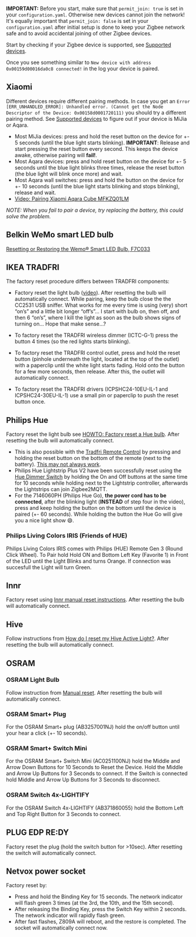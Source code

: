 **IMPORTANT:** Before you start, make sure that `permit_join: true` is set in your `configuration.yaml`. Otherwise new devices cannot join the network!
It's equally important that `permit_join: false` is set in your `configuration.yaml` after initial setup is done to keep your Zigbee network safe and to avoid accidental joining of other Zigbee devices.

Start by checking if your Zigbee device is supported, see  [Supported devices](../information/supported_devices.md).

Once you see something similar to `New device with address 0x00159d00016da0c8 connected!` in the log your device is paired.

## Xiaomi
Different devices require different pairing methods. In case you get an `Error [ERR_UNHANDLED_ERROR]: Unhandled error. (Cannot get the Node Descriptor of the Device: 0x00158d0001720111)` you should try a different pairing method. See [Supported devices](../information/supported_devices.md) to figure out if your device is MiJia or Aqara.
* Most MiJia devices: press and hold the reset button on the device for +- 5 seconds (until the blue light starts blinking). **IMPORTANT**: Release and start pressing the reset button every second. This keeps the device awake, otherwise pairing will **fail!**.
* Most Aqara devices: press and hold reset button on the device for +- 5 seconds until the blue light blinks three times, release the reset button (the blue light will blink once more) and wait.
* Most Aqara wall switches: press and hold the button on the device for +- 10 seconds (until the blue light starts blinking and stops blinking), release and wait.
* [Video: Pairing Xiaomi Aqara Cube MFKZQ01LM](https://www.youtube.com/watch?v=uhMrcIAdGxg&feature=youtu.be)

*NOTE: When you fail to pair a device, try replacing the battery, this could solve the problem.*

## Belkin WeMo smart LED bulb
[Resetting or Restoring the Wemo® Smart LED Bulb, F7C033](http://www.belkin.com/us/support-article?articleNum=116178)

## IKEA TRADFRI
The factory reset procedure differs between TRADFRI components:

* Factory reset the light bulb ([video](https://www.youtube.com/watch?v=npxOrPxVfe0)). After resetting the bulb will automatically connect. While pairing, keep the bulb close the the CC2531 USB sniffer.
What works for me every time is using (very) short “on’s” and a little bit longer “off’s”…
I start with bulb on, then off, and then 6 “on’s”, where I kill the light as soon as the bulb shows signs of turning on… Hope that make sense…?

* To factory reset the TRADFRI wireless dimmer (ICTC-G-1) press the button 4 times (so the red lights starts blinking).

* To factory reset the TRADFRI control outlet, press and hold the reset button (pinhole underneath the light, located at the top of the outlet) with a paperclip until the white light starts fading. Hold onto the button for a few more seconds, then release. After this, the outlet will automatically connect.

* To factory reset the TRADFRI drivers (ICPSHC24-10EU-IL-1 and ICPSHC24-30EU-IL-1) use a small pin or paperclip to push the reset button once.

## Philips Hue
Factory reset the light bulb see [HOWTO: Factory reset a Hue bulb](https://www.youtube.com/watch?v=qvlEAELiJKs). After resetting the bulb will automatically connect.

* This is also possible with the [Tradfri Remote Control](https://www.ikea.com/us/en/images/products/tradfri-remote-control__0489469_PE623665_S4.JPG) by pressing and holding the reset button on the bottom of the remote (next to the battery). [This may not always work](https://github.com/Koenkk/zigbee2mqtt/issues/296#issuecomment-416923751).
* Philips Hue Lightstrip Plus V2 have been successfully reset using the [Hue Dimmer Switch](https://www2.meethue.com/en-us/support/dimmer-switch) by holding the On and Off buttons at the same time for 10 seconds while holding next to the Lightstrip controller, afterwards the Lightstrips can join Zigbee2MQTT.
* For the 7146060PH (Philips Hue Go), **the power cord has to be connected**, after the blinking light (**INSTEAD** of step four in the video), press and keep holding the button on the bottom until the device is paired (+- 60 seconds). While holding the button the Hue Go will give you a nice light show :smile:.

### Philips Living Colors IRIS (Friends of HUE)
Philips Living Colors IRIS comes with Philips (HUE) Remote Gen 3 (Round Click Wheel).
To Pair hold Hold ON and Bottom Left Key (Favorite 1) in Front of the LED until the Light Blinks and turns Orange. If connection was succesfull the Light will turn Green.

## Innr
Factory reset using [Innr manual reset instructions](https://www.youtube.com/watch?v=4zkpZSv84H4). After resetting the bulb will automatically connect.

## Hive
Follow instructions from [How do I reset my Hive Active Light?](https://www.hivehome.com/ca/support/Help_installing_Hive/HIH_Hive_Active_Light/How-do-I-reset-my-Hive-Active-Light). After resetting the bulb will automatically connect.

## OSRAM
### OSRAM Light Bulb
Follow instruction from [Manual reset](http://belkin.force.com/Articles/articles/en_US/Troubleshooting_and_Tutorials/Resetting-the-OSRAM-LIGHTIFY-Tunable-White-60-Bulb#a). After resetting the bulb will automatically connect.
### OSRAM Smart+ Plug
For the OSRAM Smart+ plug (AB3257001NJ) hold the on/off button until your hear a click (+- 10 seconds).
### OSRAM Smart+ Switch Mini
For the OSRAM Smart+ Switch Mini (AC0251100NJ) hold the Middle and Arrow Down Buttons for 10 Seconds to Reset the Device. Hold the Middle and Arrow Up Buttons for 3 Seconds to connect. If the Switch is connected hold Middle and Arrow Up Buttons for 3 Seconds to disconnect.
### OSRAM Switch 4x-LIGHTIFY
For the OSRAM Switch 4x-LIGHTIFY (AB371860055) hold the Bottom Left and Top Right Button for 3 Seconds to connect.

## PLUG EDP RE:DY
Factory reset the plug (hold the switch button for >10sec). After resetting the switch will automatically connect.

## Netvox power socket
Factory reset by:
- Press and hold the Binding Key for 15 seconds. The network indicator will flash green 3 times
(at the 3rd, the 10th, and the 15th second).
- After releasing the Binding Key, press the Switch Key within 2 seconds. The network indicator
will rapidly flash green.
- After fast flashes, Z809A will reboot, and the restore is completed. The socket will automatically connect now.
